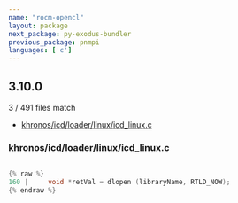 ```yaml
---
name: "rocm-opencl"
layout: package
next_package: py-exodus-bundler
previous_package: pnmpi
languages: ['c']
---
```

## 3.10.0
3 / 491 files match

 - [khronos/icd/loader/linux/icd_linux.c](#khronosicdloaderlinuxicd_linuxc)

### khronos/icd/loader/linux/icd_linux.c

```c

{% raw %}
160 |     void *retVal = dlopen (libraryName, RTLD_NOW);
{% endraw %}

```
